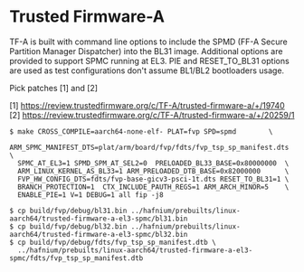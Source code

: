 # Trusted Firmware-A

TF-A is built with command line options to include the SPMD (FF-A Secure Partition Manager
Dispatcher) into the BL31 image.
Additional options are provided to support SPMC running at EL3.
PIE and RESET_TO_BL31 options are used as test configurations don't assume BL1/BL2 bootloaders
usage.

Pick patches [1] and [2]

[1] https://review.trustedfirmware.org/c/TF-A/trusted-firmware-a/+/19740
[2] https://review.trustedfirmware.org/c/TF-A/trusted-firmware-a/+/20259/1

```
$ make CROSS_COMPILE=aarch64-none-elf- PLAT=fvp SPD=spmd		\
  ARM_SPMC_MANIFEST_DTS=plat/arm/board/fvp/fdts/fvp_tsp_sp_manifest.dts	\
  SPMC_AT_EL3=1 SPMD_SPM_AT_SEL2=0  PRELOADED_BL33_BASE=0x80000000	\
  ARM_LINUX_KERNEL_AS_BL33=1 ARM_PRELOADED_DTB_BASE=0x82000000		\
  FVP_HW_CONFIG_DTS=fdts/fvp-base-gicv3-psci-1t.dts RESET_TO_BL31=1	\
  BRANCH_PROTECTION=1  CTX_INCLUDE_PAUTH_REGS=1 ARM_ARCH_MINOR=5	\
  ENABLE_PIE=1 V=1 DEBUG=1 all fip -j8

$ cp build/fvp/debug/bl31.bin ../hafnium/prebuilts/linux-aarch64/trusted-firmware-a-el3-spmc/bl31.bin
$ cp build/fvp/debug/bl32.bin ../hafnium/prebuilts/linux-aarch64/trusted-firmware-a-el3-spmc/bl32.bin
$ cp build/fvp/debug/fdts/fvp_tsp_sp_manifest.dtb \
  ../hafnium/prebuilts/linux-aarch64/trusted-firmware-a-el3-spmc/fdts/fvp_tsp_sp_manifest.dtb
```
